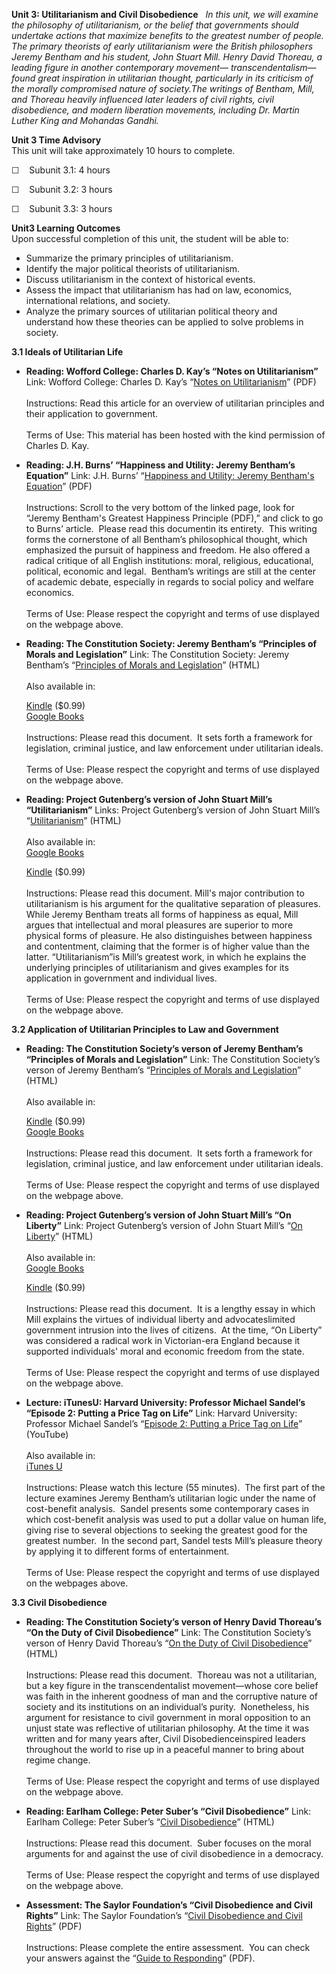 **Unit 3: Utilitarianism and Civil Disobedience** <span id="3"></span> 
*In this unit, we will examine the philosophy of utilitarianism, or the
belief that governments should undertake actions that maximize benefits
to the greatest number of people.  The primary theorists of early
utilitarianism were the British philosophers Jeremy Bentham and his
student, John Stuart Mill. Henry David Thoreau, a leading figure in
another contemporary movement— transcendentalism—found great inspiration
in utilitarian thought, particularly in its criticism of the morally
compromised nature of society.The writings of Bentham, Mill, and Thoreau
heavily influenced later leaders of civil rights, civil disobedience,
and modern liberation movements, including Dr. Martin Luther King and
Mohandas Gandhi.*

**Unit 3 Time Advisory**  
This unit will take approximately 10 hours to complete.

☐    Subunit 3.1: 4 hours

☐    Subunit 3.2: 3 hours

☐    Subunit 3.3: 3 hours

**Unit3 Learning Outcomes**  
Upon successful completion of this unit, the student will be able to:

-   Summarize the primary principles of utilitarianism.
-   Identify the major political theorists of utilitarianism.
-   Discuss utilitarianism in the context of historical events.
-   Assess the impact that utilitarianism has had on law, economics,
    international relations, and society.
-   Analyze the primary sources of utilitarian political theory and
    understand how these theories can be applied to solve problems in
    society.

**3.1 Ideals of Utilitarian Life** <span id="3.1"></span> 
-   **Reading: Wofford College: Charles D. Kay’s “Notes on
    Utilitarianism”**
    Link: Wofford College: Charles D. Kay’s “[Notes on
    Utilitarianism](https://resources.saylor.org/archived/wp-content/uploads/2011/08/Polsc302-3.1-Reading-CharlesDKay.pdf)”
    (PDF)  
        
     Instructions: Read this article for an overview of utilitarian
    principles and their application to government.  
        
     Terms of Use: This material has been hosted with the kind
    permission of Charles D. Kay.

-   **Reading: J.H. Burns’ “Happiness and Utility: Jeremy Bentham’s
    Equation”**
    Link: J.H. Burns’ “[Happiness and Utility: Jeremy Bentham's
    Equation](http://www.utilitarianism.com/jeremy-bentham/)” (PDF)  
        
     Instructions: Scroll to the very bottom of the linked page, look
    for “Jeremy Bentham's Greatest Happiness Principle (PDF),” and click
    to go to Burns’ article.  Please read this documentin its entirety.
     This writing forms the cornerstone of all Bentham’s philosophical
    thought, which emphasized the pursuit of happiness and freedom. He
    also offered a radical critique of all English institutions: moral,
    religious, educational, political, economic and legal.  Bentham’s
    writings are still at the center of academic debate, especially in
    regards to social policy and welfare economics.  
        
     Terms of Use: Please respect the copyright and terms of use
    displayed on the webpage above.

-   **Reading: The Constitution Society: Jeremy Bentham’s “Principles of
    Morals and Legislation”**
    Link: The Constitution Society: Jeremy Bentham’s “[Principles of
    Morals and Legislation](http://www.constitution.org/jb/pml.htm)”
    (HTML)  
        
     Also available in:  

    [Kindle](http://www.amazon.com/Introduction-Principles-Morals-Legislation-ebook/dp/B003JTHQJC/ref=sr_1_1?ie=UTF8&m=AG56TWVU5XWC2&s=digital-text&qid=1299164857&sr=1-1) ($0.99)  
     [Google
    Books](http://books.google.com/books?id=EfQJAAAAIAAJ&printsec=frontcover&dq=bentham+principles+of+morals&hl=en&ei=Cq9vTZ7CEcnOgAfajJ1S&sa=X&oi=book_result&ct=result&resnum=1&ved=0CDAQ6AEwAA#v=onepage&q&f=false)  
        
     Instructions: Please read this document.  It sets forth a framework
    for legislation, criminal justice, and law enforcement under
    utilitarian ideals.  
        
     Terms of Use: Please respect the copyright and terms of use
    displayed on the webpage above.

-   **Reading: Project Gutenberg’s version of John Stuart Mill’s
    “Utilitarianism”**
    Links: Project Gutenberg’s version of John Stuart Mill’s
    “[Utilitarianism](http://www.gutenberg.org/files/11224/11224-h/11224-h.htm)”
    (HTML)  
        
     Also available in:  
     [Google
    Books](http://books.google.com/books?id=lyUCAAAAQAAJ&printsec=frontcover&dq=utilitarianism&hl=en&ei=W65vTdGKLpTTgQfvoZTOCg&sa=X&oi=book_result&ct=result&resnum=2&ved=0CDEQ6AEwAQ#v=onepage&q&f=false)  

    [Kindle](http://www.amazon.com/Utilitarianism-ebook/dp/B000JML2X8/ref=sr_1_1?ie=UTF8&m=AG56TWVU5XWC2&s=digital-text&qid=1299164797&sr=1-1)
    ($0.99)  
        
     Instructions: Please read this document. Mill's major contribution
    to utilitarianism is his argument for the qualitative separation of
    pleasures. While Jeremy Bentham treats all forms of happiness as
    equal, Mill argues that intellectual and moral pleasures are
    superior to more physical forms of pleasure. He also distinguishes
    between happiness and contentment, claiming that the former is of
    higher value than the latter. “Utilitarianism”is Mill’s greatest
    work, in which he explains the underlying principles of
    utilitarianism and gives examples for its application in government
    and individual lives.  
        
     Terms of Use: Please respect the copyright and terms of use
    displayed on the webpage above.

**3.2 Application of Utilitarian Principles to Law and Government**
<span id="3.2"></span> 
-   **Reading: The Constitution Society’s verson of Jeremy Bentham’s
    “Principles of Morals and Legislation”**
    Link: The Constitution Society’s verson of Jeremy Bentham’s
    “[Principles of Morals and
    Legislation](http://www.constitution.org/jb/pml.htm)” (HTML)  
        
     Also available in:  

    [Kindle](http://www.amazon.com/Introduction-Principles-Morals-Legislation-ebook/dp/B003JTHQJC/ref=sr_1_1?ie=UTF8&m=AG56TWVU5XWC2&s=digital-text&qid=1299164857&sr=1-1)
    ($0.99)  
     [Google
    Books](http://books.google.com/books?id=EfQJAAAAIAAJ&printsec=frontcover&dq=bentham+principles+of+morals&hl=en&ei=Cq9vTZ7CEcnOgAfajJ1S&sa=X&oi=book_result&ct=result&resnum=1&ved=0CDAQ6AEwAA#v=onepage&q&f=false)  
        
     Instructions: Please read this document.  It sets forth a framework
    for legislation, criminal justice, and law enforcement under
    utilitarian ideals.  
        
     Terms of Use: Please respect the copyright and terms of use
    displayed on the webpage above.

-   **Reading: Project Gutenberg’s version of John Stuart Mill’s “On
    Liberty”**
    Link: Project Gutenberg’s version of John Stuart Mill’s “[On
    Liberty](http://www.gutenberg.org/ebooks/34901)” (HTML)  
        
     Also available in:  
     [Google
    Books](http://books.google.com/books?id=3xARAAAAYAAJ&printsec=frontcover&dq=mill+on+liberty&hl=en&ei=RLBvTeboA4-RgQfH8vRI&sa=X&oi=book_result&ct=result&resnum=1&ved=0CCgQ6AEwAA#v=onepage&q&f=false)  

    [Kindle](http://www.amazon.com/On-Liberty-mobi-ebook/dp/B004L9KSB2/ref=tmm_kin_title_0?ie=UTF8&m=AG56TWVU5XWC2&qid=1299608427&sr=1-1)
    ($0.99)  
        
     Instructions: Please read this document.  It is a lengthy essay in
    which Mill explains the virtues of individual liberty and
    advocateslimited government intrusion into the lives of citizens.
     At the time, “On Liberty” was considered a radical work in
    Victorian-era England because it supported individuals' moral and
    economic freedom from the state.  
        
     Terms of Use: Please respect the copyright and terms of use
    displayed on the webpage above.

-   **Lecture: iTunesU: Harvard University: Professor Michael Sandel’s
    “Episode 2: Putting a Price Tag on Life”**
    Link: Harvard University: Professor Michael Sandel’s “[Episode 2:
    Putting a Price Tag on
    Life](http://www.youtube.com/watch?v=0O2Rq4HJBxw)” (YouTube)  
        
     Also available in:  
     [iTunes
    U](http://itunes.apple.com/itunes-u/justice-michael-sandel-episodes/id379064095)  
        
     Instructions: Please watch this lecture (55 minutes).  The first
    part of the lecture examines Jeremy Bentham’s utilitarian logic
    under the name of cost-benefit analysis.  Sandel presents some
    contemporary cases in which cost-benefit analysis was used to put a
    dollar value on human life, giving rise to several objections to
    seeking the greatest good for the greatest number.  In the second
    part, Sandel tests Mill’s pleasure theory by applying it to
    different forms of entertainment.  
        
     Terms of Use: Please respect the copyright and terms of use
    displayed on the webpages above.

**3.3 Civil Disobedience** <span id="3.3"></span> 
-   **Reading: The Constitution Society’s verson of Henry David
    Thoreau’s “On the Duty of Civil Disobedience”**
    Link: The Constitution Society’s verson of Henry David Thoreau’s
    “[On the Duty of Civil
    Disobedience](http://www.constitution.org/civ/civildis.htm)”
    (HTML)  
        
     Instructions: Please read this document.  Thoreau was not a
    utilitarian, but a key figure in the transcendentalist
    movement—whose core belief was faith in the inherent goodness of man
    and the corruptive nature of society and its institutions on an
    individual’s purity.  Nonetheless, his argument for resistance to
    civil government in moral opposition to an unjust state was
    reflective of utilitarian philosophy. At the time it was written and
    for many years after, Civil Disobedienceinspired leaders throughout
    the world to rise up in a peaceful manner to bring about regime
    change.    
        
     Terms of Use: Please respect the copyright and terms of use
    displayed on the webpage above.

-   **Reading: Earlham College: Peter Suber’s “Civil Disobedience”**
    Link: Earlham College: Peter Suber’s “[Civil
    Disobedience](http://www.earlham.edu/~peters/writing/civ-dis.htm)”
    (HTML)  
        
     Instructions: Please read this document.  Suber focuses on the
    moral arguments for and against the use of civil disobedience in a
    democracy.  
        
     Terms of Use: Please respect the copyright and terms of use
    displayed on the webpage above.

-   **Assessment: The Saylor Foundation’s “Civil Disobedience and Civil
    Rights”**
    Link: The Saylor Foundation’s “[Civil Disobedience and Civil
    Rights](https://resources.saylor.org/archived/wp-content/uploads/2012/08/POLSC302.Civil-Disobedience-and-Civil-Rights-Assessment.FINAL_.pdf)”
    (PDF)  
        
     Instructions: Please complete the entire assessment.  You can check
    your answers against the “[Guide to
    Responding](https://resources.saylor.org/archived/wp-content/uploads/2012/01/POLSC302.Civil-Disobedience-and-Civil-Rights.Guide-to-Responding.FINAL_.pdf)”
    (PDF).


